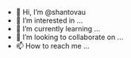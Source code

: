 - 👋 Hi, I’m @shantovau
- 👀 I’m interested in ...
- 🌱 I’m currently learning ...
- 💞️ I’m looking to collaborate on ...
- 📫 How to reach me ...

<!---
shantovau/shantovau is a ✨ special ✨ repository because its `README.md` (this file) appears on your GitHub profile.
You can click the Preview link to take a look at your changes.
--->
